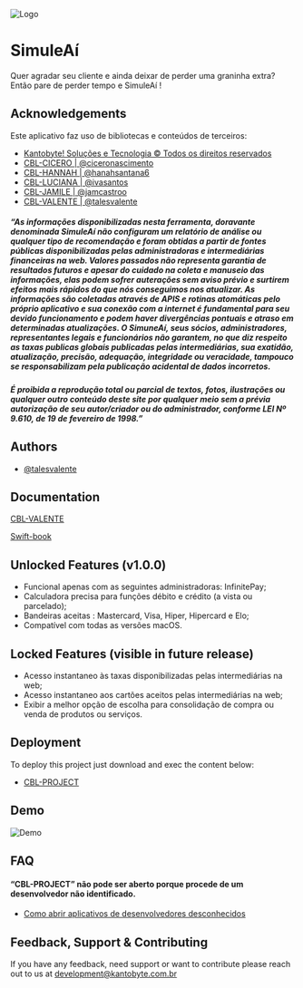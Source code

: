 
![Logo](https://kantobyte.com.br/arquivos/Imagens/KB2021.png)


# SimuleAí

Quer agradar seu cliente e ainda deixar de perder uma graninha extra? Então pare de perder tempo e SimuleAí !

## Acknowledgements
Este aplicativo faz uso de bibliotecas e conteúdos de terceiros:

 - [Kantobyte! Soluções e Tecnologia © Todos os direitos reservados](https://kantobyte.com.br)
 - [CBL-CICERO  | @ciceronascimento](https://github.com/talesvalente/Apple-Developer-Academy/tree/CBLCiceroSwift)
 - [CBL-HANNAH  | @hanahsantana6](https://github.com/talesvalente/Apple-Developer-Academy/tree/cbl-hanah)
 - [CBL-LUCIANA | @ivasantos](https://github.com/talesvalente/Apple-Developer-Academy/tree/cbl-luciana)
 - [CBL-JAMILE  | @jamcastroo](https://github.com/talesvalente/Apple-Developer-Academy/tree/cbl-jamile)
 - [CBL-VALENTE | @talesvalente](https://github.com/talesvalente/Apple-Developer-Academy/tree/cbl-valente)


##### “As informações disponibilizadas nesta ferramenta, doravante denominada SimuleAí não configuram um relatório de análise ou qualquer tipo de recomendação e foram obtidas a partir de fontes públicas disponibilizadas pelas administradoras e intermediárias financeiras na web. Valores passados não representa garantia de resultados futuros e apesar do cuidado na coleta e manuseio das informações, elas podem sofrer auterações sem aviso prévio e surtirem efeitos mais rápidos do que nós conseguimos nos atualizar. As informações são coletadas através de APIS e rotinas atomáticas pelo próprio aplicativo e sua conexão com a internet é fundamental para seu devido funcionamento e podem haver divergências pontuais e atraso em determinadas atualizações. O SimuneAí, seus sócios, administradores, representantes legais e funcionários não garantem, no que diz respeito as taxas publicas globais publicadas pelas intermediárias, sua exatidão, atualização, precisão, adequação, integridade ou veracidade, tampouco se responsabilizam pela publicação acidental de dados incorretos.

##### É proibida a reprodução total ou parcial de textos, fotos, ilustrações ou qualquer outro conteúdo deste site por qualquer meio sem a prévia autorização de seu autor/criador ou do administrador, conforme LEI Nº 9.610, de 19 de fevereiro de 1998.”


## Authors

- [@talesvalente](https://www.github.com/talesvalente)


## Documentation

[CBL-VALENTE](https://www.notion.so/CBL-Simulador-de-Custos-2d3dbd74fd7a41579d683f35ecc1828a)

[Swift-book](https://docs.swift.org/swift-book/)

## Unlocked Features (v1.0.0)
- Funcional apenas com as seguintes administradoras: InfinitePay;
- Calculadora precisa para funções débito e crédito (a vista ou parcelado);
- Bandeiras aceitas : Mastercard, Visa, Hiper, Hipercard e Elo;
- Compatível com todas as versões macOS.

## Locked Features (visible in future release)
- Acesso instantaneo às taxas disponibilizadas pelas intermediárias na web;
- Acesso instantaneo aos cartões aceitos pelas intermediárias na web;
- Exibir a melhor opção de escolha para consolidação de compra ou venda de produtos ou serviços.


## Deployment

To deploy this project just download and exec the content below:

 - [CBL-PROJECT](https://github.com/talesvalente/Apple-Developer-Academy/raw/cbl-valente/Trabalhos%20em%20Equipe/CLB%20-%20Swift/CBL-PROJECT/exec/CBL-PROJECT)

## Demo
![Demo](https://j.gifs.com/OgXrkR.gif)


## FAQ

#### “CBL-PROJECT” não pode ser aberto porque procede de um desenvolvedor não identificado.
 - [Como abrir aplicativos de desenvolvedores desconhecidos ](https://support.apple.com/pt-br/guide/mac-help/mh40616/mac)



## Feedback, Support & Contributing

If you have any feedback, need support or want to contribute please reach out to us at development@kantobyte.com.br

